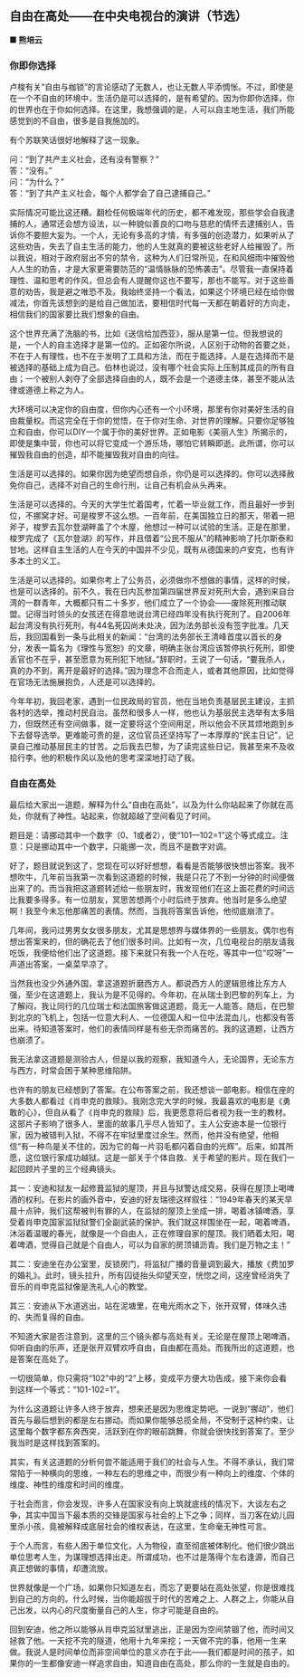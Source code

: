 ## 自由在高处——在中央电视台的演讲（节选）

**■ 熊培云**

### 你即你选择

卢梭有关“自由与枷锁”的言论感动了无数人，也让无数人平添惆怅。不过，即使是在一个不自由的环境中，生活仍是可以选择的，是有希望的。因为你即你选择，你的世界也在于你如何选择。在这里，我想强调的是，人可以自主地生活，我们所能感觉到的不自由，很多是自我施加的。

有个苏联笑话很好地解释了这一现象。

问：“到了共产主义社会，还有没有警察？”  
答：“没有。”  
问：“为什么？”  
答：“到了共产主义社会，每个人都学会了自己逮捕自己。”

实际情况可能比这还糟。翻检任何极端年代的历史，都不难发现，那些学会自我逮捕的人，通常还会想方设法，以一种貌似善良的口吻与慈悲的情怀去逮捕别人，告诉你不要胆大妄为。一个人，无论有多高的才情，有多强的创造潜力，如果听从了这些劝告，失去了自主生活的能力，他的人生就真的要被这些老好人给摧毁了。所以我说，相对于政府层出不穷的禁令，这种为人们日常所见，在和风细雨中摧毁他人人生的劝告，才是大家更需要防范的“温情脉脉的恐怖袭击”。尽管我一直保持着理性、温和思考的作风，但总会有人提醒你这也不要写，那也不能写。对于这些善意的劝告，我是避之唯恐不及。我始终坚持一个看法，如果这个环境已经在给你做减法，你首先该想到的是给自己做加法，要相信时代每一天都在朝着好的方向走，相信我们的国家要比我们想象的自由。

这个世界充满了洗脑的书，比如《送信给加西亚》，服从是第一位。但我想说的是，一个人的自主选择才是第一位的。正如密尔所说，人区别于动物的首要之处，不在于人有理性，也不在于发明了工具和方法，而在于能选择，人是在选择而不是被选择的基础上成为自己。伯林也说过，没有哪个社会实际上压制其成员的所有自由；一个被别人剥夺了全部选择自由的人，既不会是一个道德主体，甚至不能从法律或道德上称之为人。

大环境可以决定你的自由度，但你内心还有一个小环境，那里有你对美好生活的自由裁量权。而这完全在于你的觉悟，在于你对生命、对世界的理解。只要你足够独立和自由，你可以DIY一个属于你的美好世界。正如电影《美丽人生》所揭示的，即使是集中营，你也可以将它变成一个游乐场，哪怕它转瞬即逝。此所谓，你可以摧毁我自由的创造，却不能摧毁我对自由的向往。

生活是可以选择的。如果你因为绝望而想自杀，你仍是可以选择的。你可以选择赦免你自己，选择不对自己的生命行刑，让自己有机会从头再来。

生活是可以选择的。今天的大学生忙着国考，忙着一毕业就工作，而且最好一步到位，不挪窝才好。可是梭罗不这么想。一百年前，在美国独立日的那天，带着一把斧子，梭罗去瓦尔登湖畔盖了个木屋，他想过一种可以试验的生活。正是在那里，梭罗完成了《瓦尔登湖》的写作，并且借着“公民不服从”的精神影响了托尔斯泰和甘地。这样自主生活的人在今天的中国并不少见，既有从德国来的卢安克，也有许多本土的义工。

生活是可以选择的。如果你考上了公务员，必须做你不想做的事情，这样的时候，也是可以选择的。前不久，我在日内瓦参加第四届世界反对死刑大会，遇到来自台湾的一群青年，大概都只有二十多岁，他们成立了一个协会——废除死刑推动联盟。记得当时领头的女孩还在得意地说台湾已经四年没有执行死刑了。自2006年起台湾没有执行死刑，有44名死囚尚未处决，因为法务部长没有签字批准。几天后，我回国看到一条与此相关的新闻：“台湾的法务部长王清峰首度以首长的身分，发表一篇名为《理性与宽恕》的文章，明确主张台湾应该暂停执行死刑，即使丢官也不在乎，甚至愿意为死刑犯下地狱。”辞职时，王说了一句话，“要我杀人，真的办不到，离开是最好的选择。”因为理念不合而走人，或者其他原因，比如觉得在官场无法施展抱负，人还是可以选择的。

今年年初，我回老家，遇到一位民政局的官员，他在当地负责基层民主建设，主抓各村的选举，推动村民自治。虽然和很多人一样，他也认为基层民主选举有太多阻力，但既然还有空间做事，就一定要将这个空间用足，所以他会不厌其烦地跑到乡下去督导选举。更难能可贵的是，这位官员还坚持写了一本厚厚的“民主日记”，记录自己推动基层民主的甘苦。之后我去巴黎，为了读完这些日记，我甚至来不及收拾行李。他的积极作风以及他的思考深深地打动了我。

### 自由在高处

最后给大家出一道题，解释为什么“自由在高处”，以及为什么你站起来了你就在高处，你就有了神性。站起来，你就超越了空间看见了时间。

题目是：请挪动其中一个数字（0、1或者2），使“101—102=1”这个等式成立。注意：只是挪动其中一个数字，只能挪一次，而且不是数字对调。

好了，题目就说到这了，您现在可以好好想想，看看是否能够很快想出答案。我不想吹牛，几年前当我第一次看到这道题的时候，我是只花了不到一分钟的时间便做出来了的。而当我把这道题转述给一些朋友时，我发现他们在这上面花费的时间远比我要多得多。有一位朋友，冥思苦想两个小时后终于放弃。他当时是多么绝望啊！我至今未忘他那痛苦的表情。然而，当我将答案告诉他，他彻底崩溃了。

几年间，我问过男男女女很多朋友，尤其是思想界与媒体界的一些朋友。偶尔也有想出答案来的，但的确花去了他们很多时间。比如有一次，几位电视台的朋友请我吃饭，我便给他们出了这道题。接下来就只有我一个人在吃，等其中一位“哎呀”一声道出答案，一桌菜早凉了。

当然我也没少外通外国，拿这道题折磨西方人。都说西方人的逻辑思维比东方人强，至少在这道题上，我认为是不见得的。今年初，在从瑞士到巴黎的列车上，为了解闷，我让同行的几位瑞士和法国旅客做这道题，竟无一人能答。随后，在巴黎到北京的飞机上，包括一位意大利人、一位德国人和一位中法混血儿，也都没有答出来。待知道答案时，他们的表情同样是有些无奈而痛苦的。我的这道题，让西方也崩溃了。

我无法拿这道题是测验古人，但是以我的观察，我知道今人，无论国界，无论东方与西方，时常会困于某种思维陷阱。

也许有的朋友已经想到了答案。在公布答案之前，我还想谈一部电影。相信在座的大多数人都看过《肖申克的救赎》。我刚念完大学的时候，我最喜欢的电影是《勇敢的心》，但自从看了《肖申克的救赎》后，我更愿意将后者视为我一生的教材。这部片子影响了很多人，里面的故事几乎尽人皆知了。主人公安迪本是一位银行家，因为被错判入狱，不得不在牢狱里度过余生。然而，他并没有绝望，他相信“有一种鸟是关不住的，因为它的每一片羽毛都闪着自由的光辉”。后来，如其所愿，这位银行家成功越狱。这是一部关于个体自救、关于希望的影片。现在我们一起回顾片子里的三个经典镜头。

其一：安迪和狱友一起修葺监狱的屋顶，并且与狱警达成交易，获得在屋顶上喝啤酒的权利。在影片的画外音中，安迪的好友瑞德这样叙往：“1949年春天的某天早晨十点钟，我们这帮被判有罪的人，在监狱的屋顶上坐成一排，喝着冰镇啤酒，享受着肖申克国家监狱狱警们全副武装的保护。我们就这样围坐在一起，喝着啤酒，沐浴着温暖的春光，就像是一个自由人，正在修理自家的屋顶。我们晒着太阳，喝着啤酒，觉得自己就是个自由人，可以为自家的房顶铺沥青。我们是万物之主！”

其二：安迪坐在办公室里，反锁房门，将监狱广播的音量调到最大，播放《费加罗的婚礼》。此时，镜头拉升，所有囚徒抬头仰望天空，恍惚之间，这座曾经消失了音乐的肖申克监狱像是洗礼人心的教堂。

其三：安迪从下水道逃出，站在泥塘里，在电光雨水之下，张开双臂，体味久违的、失而复得的自由。

不知道大家是否注意到，这里的三个镜头都与高处有关。无论是在屋顶上喝啤酒，仰听自由的乐声，还是张开双臂欢呼自由，自由都在高处。而我所出的这道题，也是答案在高处了。

一切很简单，你只需将“102”中的“2”上移，变成平方便大功告成，接下来你会看到这样一个等式：“101-102=1”。

为什么这道题让许多人终于放弃，想来还是因为思维定势吧。一说到“挪动”，他们首先与最后想到的都是左右挪动。而如果你能够总揽全局，不受制于这种约束，让这里每个数字都东奔西突，活跃到在你的眼前跳舞，你就会很快找到答案了。至少我当时是这样找到答案的。

其实，有关这道题的分析何尝不能适用于我们的社会与人生。不得不承认，我们常常陷于一种横向的思维，一种左右的思维之中，而很少有一种向上的维度、个体的维度、神性的维度和时间的维度。

于社会而言，你会发现，许多人在国家没有向上筑就底线的情况下，大谈左右之争，其实中国当下最本质的交锋是国家与社会的上下之争；同样，当刀客在幼儿园里杀小孩，竟被解释成底层社会的维权表达，在这里，生命毫无神性可言。

于个人而言，有些人困于单位文化，人为物役，直至彻底被体制化。他们很少跳出单位思考人生，为谋理想选择出走。所谓成功，也不过是落得个左右逢源，而自己真正想做的事情，却遭流放。

世界就像是一个广场，如果你只知道左右，而忘了更要站在高处张望，你是很难找到自己的方向的。什么时候，当你能超拔于时代的苦难之上、人群之上，你能从自己出发，以内心的尺度衡量自己的人生，你才可能是自由的。

回到安迪，他之所以能够从肖申克监狱里逃出，正是因为空间禁锢了他，而时间又拯救了他。一天挖不完的隧道，他用十九年来挖；一天做不完的事，他用一生来做。我说人是时间单位而非空间单位的意义亦在于此——我们都是时间的孩子，如果你的一生都像安迪一样追求自由，知道自由在高处，那么你的一生就是自由的。

